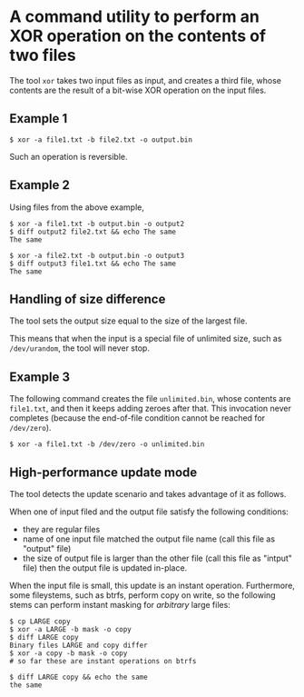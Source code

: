 # A command utility to perform an XOR operation on the contents of two files

The tool `xor` takes two input files as input, and creates a third file, whose contents are the result of a bit-wise XOR operation on the input files.

## Example 1

    $ xor -a file1.txt -b file2.txt -o output.bin

Such an operation is reversible.

## Example 2

Using files from the above example,

    $ xor -a file1.txt -b output.bin -o output2
    $ diff output2 file2.txt && echo The same
    The same

    $ xor -a file2.txt -b output.bin -o output3
    $ diff output3 file1.txt && echo The same
    The same

## Handling of size difference

The tool sets the output size equal to the size of the largest file.

This means that when the input is a special file of unlimited size, such as `/dev/urandom`, the tool will never stop.

## Example 3

The following command creates the file `unlimited.bin`, whose contents are `file1.txt`, and then it keeps adding zeroes after that. This invocation never completes (because the end-of-file condition cannot be reached for `/dev/zero`).

    $ xor -a file1.txt -b /dev/zero -o unlimited.bin

## High-performance update mode

The tool detects the update scenario and takes advantage of it as follows.

When one of input filed and the output file satisfy the following conditions:
* they are regular files
* name of one input file matched the output file name (call this file as "output" file)
* the size of output file is larger than the other file (call this file as "intput" file)
then the output file is updated in-place.

When the input file is small, this update is an instant operation. Furthermore, some fileystems, such as btrfs, perform copy on write, so the following stems can perform instant masking for _arbitrary_ large files:

    $ cp LARGE copy
    $ xor -a LARGE -b mask -o copy
    $ diff LARGE copy
    Binary files LARGE and copy differ
    $ xor -a copy -b mask -o copy
    # so far these are instant operations on btrfs

    $ diff LARGE copy && echo the same
    the same


